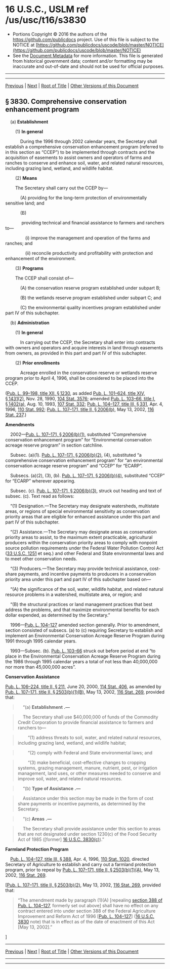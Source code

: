 ---
---

# 16 U.S.C., USLM ref /us/usc/t16/s3830

* Portions Copyright © 2016 the authors of the https://github.com/publicdocs project.
  Use of this file is subject to the NOTICE at [https://github.com/publicdocs/uscode/blob/master/NOTICE](https://github.com/publicdocs/uscode/blob/master/NOTICE)
* See the [Document Metadata](././../../../../../../..//README.md) for more information.
  This file is generated from historical government data; content and/or formatting may be inaccurate and out-of-date and should not be used for official purposes.

----------
----------

[Previous](./../../../../../../..//us/usc/t16/ch58/schIV/ptI/spta/m__us_usc_t16_ch58_schIV_ptI_spta.md) | [Next](./../../../../../../..//us/usc/t16/ch58/schIV/ptI/spta/m__us_usc_t16_s3830a.md) | [Root of Title](./../../../../../../../) | [Other Versions of this Document](https://publicdocs.github.io/go/links?ns=uslm&ref=%2Fus%2Fusc%2Ft16%2Fs3830)

## § 3830. Comprehensive conservation enhancement program

    (a) __Establishment__ 

        (1) __In general__ 

            During the 1996 through 2002 calendar years, the Secretary shall establish a comprehensive conservation enhancement program (referred to in this section as “CCEP”) to be implemented through contracts and the acquisition of easements to assist owners and operators of farms and ranches to conserve and enhance soil, water, and related natural resources, including grazing land, wetland, and wildlife habitat.

        (2) __Means__ 

        The Secretary shall carry out the CCEP by—

            (A) providing for the long-term protection of environmentally sensitive land; and

            (B)

             providing technical and financial assistance to farmers and ranchers to—

                (i) improve the management and operation of the farms and ranches; and

                (ii) reconcile productivity and profitability with protection and enhancement of the environment.

        (3) __Programs__ 

        The CCEP shall consist of—

            (A) the conservation reserve program established under subpart B;

            (B) the wetlands reserve program established under subpart C; and

            (C) the environmental quality incentives program established under part IV of this subchapter.

    (b) __Administration__ 

        (1) __In general__ 

            In carrying out the CCEP, the Secretary shall enter into contracts with owners and operators and acquire interests in land through easements from owners, as provided in this part and part IV of this subchapter.

        (2) __Prior enrollments__ 

            Acreage enrolled in the conservation reserve or wetlands reserve program prior to April 4, 1996, shall be considered to be placed into the CCEP.

([Pub. L. 99–198, title XII, § 1230][/us/pl/99/198/s1230], as added [Pub. L. 101–624, title XIV, § 1431(2)][/us/pl/101/624/s1431/2], Nov. 28, 1990, [104 Stat. 3576][/us/stat/104/3576]; amended [Pub. L. 103–66, title I, § 1402(a)][/us/pl/103/66/s1402/a], Aug. 10, 1993, [107 Stat. 332][/us/stat/107/332]; [Pub. L. 104–127, title III, § 331][/us/pl/104/127/s331], Apr. 4, 1996, [110 Stat. 992][/us/stat/110/992]; [Pub. L. 107–171, title II, § 2006(b)][/us/pl/107/171/s2006/b], May 13, 2002, [116 Stat. 237][/us/stat/116/237].)

 __Amendments__ 

    2002—[Pub. L. 107–171, § 2006(b)(1)][/us/pl/107/171/s2006/b/1], substituted “Comprehensive conservation enhancement program” for “Environmental conservation acreage reserve program” in section catchline.

    Subsec. (a)(1). [Pub. L. 107–171, § 2006(b)(2)][/us/pl/107/171/s2006/b/2], (4), substituted “a comprehensive conservation enhancement program” for “an environmental conservation acreage reserve program” and “CCEP” for “ECARP”.

    Subsecs. (a)(2), (3), (b). [Pub. L. 107–171, § 2006(b)(4)][/us/pl/107/171/s2006/b/4], substituted “CCEP” for “ECARP” wherever appearing.

    Subsec. (c). [Pub. L. 107–171, § 2006(b)(3)][/us/pl/107/171/s2006/b/3], struck out heading and text of subsec. (c). Text read as follows:

    “(1) Designation.—The Secretary may designate watersheds, multistate areas, or regions of special environmental sensitivity as conservation priority areas that are eligible for enhanced assistance under this part and part IV of this subchapter.

    “(2) Assistance.—The Secretary may designate areas as conservation priority areas to assist, to the maximum extent practicable, agricultural producers within the conservation priority areas to comply with nonpoint source pollution requirements under the Federal Water Pollution Control Act ([33 U.S.C. 1251][/us/usc/t33/s1251] et seq.) and other Federal and State environmental laws and to meet other conservation needs.

    “(3) Producers.—The Secretary may provide technical assistance, cost-share payments, and incentive payments to producers in a conservation priority area under this part and part IV of this subchapter based on—

    “(A) the significance of the soil, water, wildlife habitat, and related natural resource problems in a watershed, multistate area, or region; and

    “(B) the structural practices or land management practices that best address the problems, and that maximize environmental benefits for each dollar expended, as determined by the Secretary.”

    1996—[Pub. L. 104–127][/us/pl/104/127] amended section generally. Prior to amendment, section consisted of subsecs. (a) to (c) requiring Secretary to establish and implement an Environmental Conservation Acreage Reserve Program during 1991 through 1995 calendar years.

    1993—Subsec. (b). [Pub. L. 103–66][/us/pl/103/66] struck out before period at end “to place in the Environmental Conservation Acreage Reserve Program during the 1986 through 1995 calendar years a total of not less than 40,000,000 nor more than 45,000,000 acres”.

 __Conservation Assistance__ 

[Pub. L. 106–224, title II, § 211][/us/pl/106/224/s211], June 20, 2000, [114 Stat. 406][/us/stat/114/406], as amended by [Pub. L. 107–171, title II, § 2503(b)(1)(B)][/us/pl/107/171/s2503/b/1/B], May 13, 2002, [116 Stat. 269][/us/stat/116/269], provided that:

>     “(a)  __Establishment__  __.—__ 

>     The Secretary shall use $40,000,000 of funds of the Commodity Credit Corporation to provide financial assistance to farmers and ranchers to—

>         “(1) address threats to soil, water, and related natural resources, including grazing land, wetland, and wildlife habitat;

>         “(2) comply with Federal and State environmental laws; and

>         “(3) make beneficial, cost-effective changes to cropping systems, grazing management, manure, nutrient, pest, or irrigation management, land uses, or other measures needed to conserve and improve soil, water, and related natural resources.

>     “(b)  __Type of Assistance__  __.—__ 

>     Assistance under this section may be made in the form of cost share payments or incentive payments, as determined by the Secretary.

>     “(c)  __Areas__  __.—__ 

>     The Secretary shall provide assistance under this section to areas that are not designated under section 1230(c) of the Food Security Act of 1985 (\[former\] [16 U.S.C. 3830(c)][/us/usc/t16/s3830/c]).”

 __Farmland Protection Program__ 

    [Pub. L. 104–127, title III, § 388][/us/pl/104/127/s388], Apr. 4, 1996, [110 Stat. 1020][/us/stat/110/1020], directed Secretary of Agriculture to establish and carry out a farmland protection program, prior to repeal by [Pub. L. 107–171, title II, § 2503(b)(1)(A)][/us/pl/107/171/s2503/b/1/A], May 13, 2002, [116 Stat. 269][/us/stat/116/269].

\[[Pub. L. 107–171, title II, § 2503(b)(2)][/us/pl/107/171/s2503/b/2], May 13, 2002, [116 Stat. 269][/us/stat/116/269], provided that: 

> “The amendment made by paragraph (1)(A) \[repealing [section 388 of Pub. L. 104–127][/us/pl/104/127/s388], formerly set out above\] shall have no effect on any contract entered into under section 388 of the Federal Agriculture Improvement and Reform Act of 1996 \[[Pub. L. 104–127][/us/pl/104/127]\] ([16 U.S.C. 3830][/us/usc/t16/s3830] note) that is in effect as of the date of enactment of this Act \[May 13, 2002\].”

\]

----------

[Previous](./../../../../../../..//us/usc/t16/ch58/schIV/ptI/spta/m__us_usc_t16_ch58_schIV_ptI_spta.md) | [Next](./../../../../../../..//us/usc/t16/ch58/schIV/ptI/spta/m__us_usc_t16_s3830a.md) | [Root of Title](./../../../../../../../) | [Other Versions of this Document](https://publicdocs.github.io/go/links?ns=uslm&ref=%2Fus%2Fusc%2Ft16%2Fs3830)

----------
----------

[/us/pl/99/198/s1230]: https://publicdocs.github.io/go/links?ns=uslm&ref=%2Fus%2Fpl%2F99%2F198%2Fs1230
[/us/pl/101/624/s1431/2]: https://publicdocs.github.io/go/links?ns=uslm&ref=%2Fus%2Fpl%2F101%2F624%2Fs1431%2F2
[/us/stat/104/3576]: https://publicdocs.github.io/go/links?ns=uslm&ref=%2Fus%2Fstat%2F104%2F3576
[/us/pl/103/66/s1402/a]: https://publicdocs.github.io/go/links?ns=uslm&ref=%2Fus%2Fpl%2F103%2F66%2Fs1402%2Fa
[/us/stat/107/332]: https://publicdocs.github.io/go/links?ns=uslm&ref=%2Fus%2Fstat%2F107%2F332
[/us/pl/104/127/s331]: https://publicdocs.github.io/go/links?ns=uslm&ref=%2Fus%2Fpl%2F104%2F127%2Fs331
[/us/stat/110/992]: https://publicdocs.github.io/go/links?ns=uslm&ref=%2Fus%2Fstat%2F110%2F992
[/us/pl/107/171/s2006/b]: https://publicdocs.github.io/go/links?ns=uslm&ref=%2Fus%2Fpl%2F107%2F171%2Fs2006%2Fb
[/us/stat/116/237]: https://publicdocs.github.io/go/links?ns=uslm&ref=%2Fus%2Fstat%2F116%2F237
[/us/pl/107/171/s2006/b/1]: https://publicdocs.github.io/go/links?ns=uslm&ref=%2Fus%2Fpl%2F107%2F171%2Fs2006%2Fb%2F1
[/us/pl/107/171/s2006/b/2]: https://publicdocs.github.io/go/links?ns=uslm&ref=%2Fus%2Fpl%2F107%2F171%2Fs2006%2Fb%2F2
[/us/pl/107/171/s2006/b/4]: https://publicdocs.github.io/go/links?ns=uslm&ref=%2Fus%2Fpl%2F107%2F171%2Fs2006%2Fb%2F4
[/us/pl/107/171/s2006/b/3]: https://publicdocs.github.io/go/links?ns=uslm&ref=%2Fus%2Fpl%2F107%2F171%2Fs2006%2Fb%2F3
[/us/usc/t33/s1251]: https://publicdocs.github.io/go/links?ns=uslm&ref=%2Fus%2Fusc%2Ft33%2Fs1251
[/us/pl/104/127]: https://publicdocs.github.io/go/links?ns=uslm&ref=%2Fus%2Fpl%2F104%2F127
[/us/pl/103/66]: https://publicdocs.github.io/go/links?ns=uslm&ref=%2Fus%2Fpl%2F103%2F66
[/us/pl/106/224/s211]: https://publicdocs.github.io/go/links?ns=uslm&ref=%2Fus%2Fpl%2F106%2F224%2Fs211
[/us/stat/114/406]: https://publicdocs.github.io/go/links?ns=uslm&ref=%2Fus%2Fstat%2F114%2F406
[/us/pl/107/171/s2503/b/1/B]: https://publicdocs.github.io/go/links?ns=uslm&ref=%2Fus%2Fpl%2F107%2F171%2Fs2503%2Fb%2F1%2FB
[/us/stat/116/269]: https://publicdocs.github.io/go/links?ns=uslm&ref=%2Fus%2Fstat%2F116%2F269
[/us/usc/t16/s3830/c]: https://publicdocs.github.io/go/links?ns=uslm&ref=%2Fus%2Fusc%2Ft16%2Fs3830%2Fc
[/us/pl/104/127/s388]: https://publicdocs.github.io/go/links?ns=uslm&ref=%2Fus%2Fpl%2F104%2F127%2Fs388
[/us/stat/110/1020]: https://publicdocs.github.io/go/links?ns=uslm&ref=%2Fus%2Fstat%2F110%2F1020
[/us/pl/107/171/s2503/b/1/A]: https://publicdocs.github.io/go/links?ns=uslm&ref=%2Fus%2Fpl%2F107%2F171%2Fs2503%2Fb%2F1%2FA
[/us/stat/116/269]: https://publicdocs.github.io/go/links?ns=uslm&ref=%2Fus%2Fstat%2F116%2F269
[/us/pl/107/171/s2503/b/2]: https://publicdocs.github.io/go/links?ns=uslm&ref=%2Fus%2Fpl%2F107%2F171%2Fs2503%2Fb%2F2
[/us/stat/116/269]: https://publicdocs.github.io/go/links?ns=uslm&ref=%2Fus%2Fstat%2F116%2F269
[/us/pl/104/127/s388]: https://publicdocs.github.io/go/links?ns=uslm&ref=%2Fus%2Fpl%2F104%2F127%2Fs388
[/us/pl/104/127]: https://publicdocs.github.io/go/links?ns=uslm&ref=%2Fus%2Fpl%2F104%2F127
[/us/usc/t16/s3830]: https://publicdocs.github.io/go/links?ns=uslm&ref=%2Fus%2Fusc%2Ft16%2Fs3830



